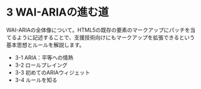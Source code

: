 # 3 WAI-ARIAの進む道
WAI-ARIAの全体像について。HTML5の既存の要素のマークアップにパッチを当てるように記述することで、支援技術向けにもマークアップを拡張できるという基本思想とルールを解説します。

- 3-1 ARIA：平等への情熱
- 3-2 ロールプレイング
- 3-3 初めてのARIAウィジェット
- 3-4 ルールを知る
